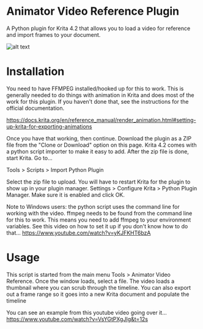 # Animator Video Reference Plugin
A Python plugin for Krita 4.2 that allows you to load a video for reference and import frames to your document.

![alt text](preview.png)


# Installation
You need to have FFMPEG installed/hooked up for this to work. This is generally needed to do things with animation in Krita and does most of the work for this plugin. If you haven't done that, see the instructions for the official documentation.

https://docs.krita.org/en/reference_manual/render_animation.html#setting-up-krita-for-exporting-animations

Once you have that working, then continue. Download the plugin as a ZIP file from the "Clone or Download" option on this page. Krita 4.2 comes with a python script importer to make it easy to add. After the zip file is done, start Krita. Go to...

Tools > Scripts > Import Python Plugin

Select the zip file to upload. You will have to restart Krita for the plugin to show up in your plugin manager. Settings > Configure Krita > Python Plugin Manager. Make sure it is enabled and click OK.

Note to Windows users: the python script uses the command line for working with the video. ffmpeg needs to be found from the command line for this to work. This means you need to add ffmpeg to your environment variables. See this video on how to set it up if you don't know how to do that... https://www.youtube.com/watch?v=yKJFKHT6bzA

# Usage
This script is started from the main menu Tools > Animator Video Reference. Once the window loads, select a file. The video loads a thumbnail where you can scrub through the timeline. You can also export out a frame range so it goes into a new Krita document and populate the timeline

You can see an example from this youtube video going over it... https://www.youtube.com/watch?v=VsYGtPXgJIg&t=12s

